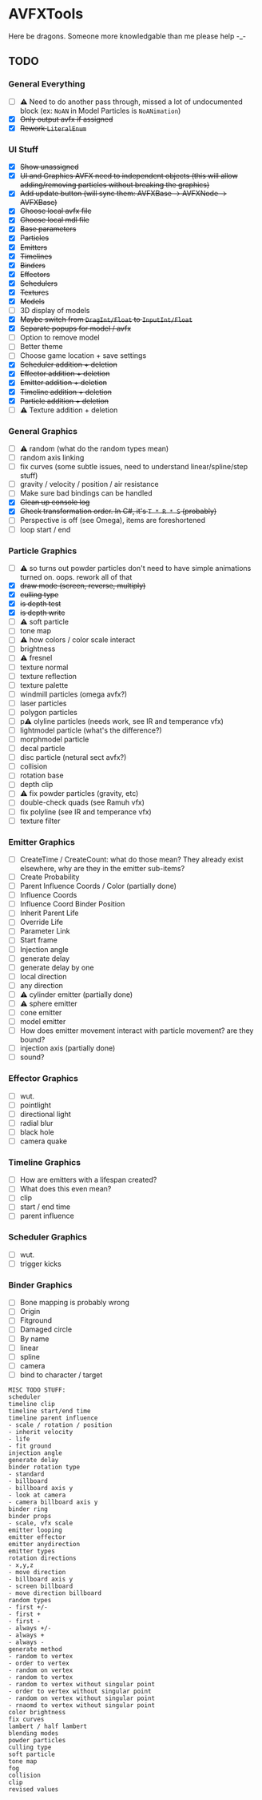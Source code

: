 ﻿# AVFXTools
 
Here be dragons. Someone more knowledgable than me please help -_-

## TODO
### General Everything
- [ ] ⚠️ Need to do another pass through, missed a lot of undocumented block (ex: `NoAN` in Model Particles is `NoANimation`)
- [x] ~~Only output avfx if assigned~~
- [x] ~~Rework `LiteralEnum`~~
### UI Stuff
- [x] ~~Show unassigned~~
- [x] ~~UI and Graphics AVFX need to independent objects (this will allow adding/removing particles without breaking the graphics)~~
- [x] ~~Add update button (will sync them: AVFXBase -> AVFXNode -> AVFXBase)~~
- [x] ~~Choose local avfx file~~
- [x] ~~Choose local mdl file~~
- [x] ~~Base parameters~~
- [x] ~~Particles~~
- [x] ~~Emitters~~
- [x] ~~Timelines~~
- [x] ~~Binders~~
- [x] ~~Effectors~~
- [x] ~~Schedulers~~
- [x] ~~Texture~~s
- [x] ~~Models~~
- [ ] 3D display of models
- [x] ~~Maybe switch from `DragInt/Float` to `InputInt/Float`~~
- [x] ~~Separate popups for model / avfx~~
- [ ] Option to remove model
- [ ] Better theme
- [ ] Choose game location + save settings
- [x] ~~Scheduler addition + deletion~~
- [x] ~~Effector addition + deletion~~
- [x] ~~Emitter addition + deletion~~
- [x] ~~Timeline addition + deletion~~
- [x] ~~Particle addition + deletion~~
- [ ] ⚠️ Texture addition + deletion
### General Graphics
- [ ] ⚠️ random (what do the random types mean)
- [ ] random axis linking
- [ ] fix curves (some subtle issues, need to understand linear/spline/step stuff)
- [ ] gravity / velocity / position / air resistance
- [ ] Make sure bad bindings can be handled
- [x] ~~Clean up console log~~
- [x] ~~Check transformation order. In C#, it's `T * R * S` (probably)~~
- [ ] Perspective is off (see Omega), items are foreshortened
- [ ] loop start / end
### Particle Graphics
- [ ] ⚠️ so turns out powder particles don't need to have simple animations turned on. oops. rework all of that
- [x] ~~draw mode (screen, reverse, multiply)~~
- [x] ~~culling type~~
- [x] ~~is depth test~~
- [x] ~~is depth write~~
- [ ] ⚠️ soft particle
- [ ] tone map
- [ ] ⚠️ how colors / color scale interact
- [ ] brightness
- [ ] ⚠️ fresnel
- [ ] texture normal
- [ ] texture reflection
- [ ] texture palette
- [ ] windmill particles (omega avfx?)
- [ ] laser particles
- [ ] polygon particles
- [ ] p⚠️ olyline particles (needs work, see IR and temperance vfx)
- [ ] lightmodel particle (what's the difference?)
- [ ] morphmodel particle
- [ ] decal particle
- [ ] disc particle (netural sect avfx?)
- [ ] collision
- [ ] rotation base
- [ ] depth clip
- [ ] ⚠️ fix powder particles (gravity, etc)
- [ ] double-check quads (see Ramuh vfx)
- [ ] fix polyline (see IR and temperance vfx)
- [ ] texture filter
### Emitter Graphics
- [ ] CreateTime / CreateCount: what do those mean? They already exist elsewhere, why are they in the emitter sub-items?
- [ ] Create Probability
- [ ] Parent Influence Coords / Color (partially done)
- [ ] Influence Coords
- [ ] Influence Coord Binder Position
- [ ] Inherit Parent Life
- [ ] Override Life
- [ ] Parameter Link
- [ ] Start frame
- [ ] Injection angle
- [ ] generate delay
- [ ] generate delay by one
- [ ] local direction
- [ ] any direction
- [ ] ⚠️ cylinder emitter (partially done)
- [ ] ⚠️ sphere emitter
- [ ] cone emitter
- [ ] model emitter
- [ ] How does emitter movement interact with particle movement? are they bound?
- [ ] injection axis (partially done)
- [ ] sound?
### Effector Graphics
- [ ] wut.
- [ ] pointlight
- [ ] directional light
- [ ] radial blur
- [ ] black hole
- [ ] camera quake
### Timeline Graphics
- [ ] How are emitters with a lifespan created?
- [ ] What does this even mean?
- [ ] clip
- [ ] start / end time
- [ ] parent influence
### Scheduler Graphics
- [ ] wut.
- [ ] trigger kicks
### Binder Graphics
- [ ] Bone mapping is probably wrong
- [ ] Origin
- [ ] Fitground
- [ ] Damaged circle
- [ ] By name
- [ ] linear
- [ ] spline
- [ ] camera
- [ ] bind to character / target

```
MISC TODO STUFF:
scheduler
timeline clip
timeline start/end time
timeline parent influence
- scale / rotation / position
- inherit velocity
- life
- fit ground
injection angle
generate delay
binder rotation type
- standard
- billboard
- billboard axis y
- look at camera
- camera billboard axis y
binder ring
binder props
- scale, vfx scale
emitter looping
emitter effector
emitter anydirection
emitter types
rotation directions
- x,y,z
- move direction
- billboard axis y
- screen billboard
- move direction billboard
random types
- first +/-
- first +
- first -
- always +/-
- always +
- always -
generate method
- random to vertex
- order to vertex
- random on vertex
- random to vertex
- random to vertex without singular point
- order to vertex without singular point
- random on vertex without singular point
- rnaomd to vertex without singular point
color brightness
fix curves
lambert / half lambert
blending modes
powder particles
culling type
soft particle
tone map
fog
collision
clip
revised values
```